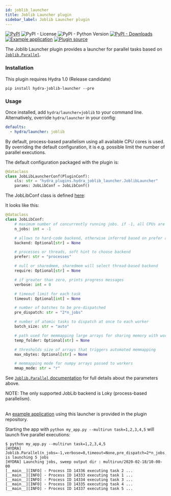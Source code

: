 ```yaml
---
id: joblib_launcher
title: Joblib Launcher plugin
sidebar_label: Joblib Launcher plugin
---
```

[![PyPI](https://img.shields.io/pypi/v/hydra-joblib-launcher)](https://pypi.org/project/hydra-joblib-launcher/)
![PyPI - License](https://img.shields.io/pypi/l/hydra-joblib-launcher)
![PyPI - Python Version](https://img.shields.io/pypi/pyversions/hydra-joblib-launcher)
[![PyPI - Downloads](https://img.shields.io/pypi/dm/hydra-joblib-launcher.svg)](https://pypistats.org/packages/hydra-joblib-launcher)
[![Example application](https://img.shields.io/badge/-Example%20application-informational)](https://github.com/facebookresearch/hydra/tree/master/plugins/hydra_joblib_launcher/example)
[![Plugin source](https://img.shields.io/badge/-Plugin%20source-informational)](https://github.com/facebookresearch/hydra/tree/master/plugins/hydra_joblib_launcher)

The Joblib Launcher plugin provides a launcher for parallel tasks based on [`Joblib.Parallel`](https://joblib.readthedocs.io/en/latest/parallel.html).

### Installation
This plugin requires Hydra 1.0 (Release candidate)
```commandline
pip install hydra-joblib-launcher --pre
```

### Usage
Once installed, add `hydra/launcher=joblib` to your command line. Alternatively, override `hydra/launcher` in your config:

```yaml
defaults:
  - hydra/launcher: joblib
```

By default, process-based parallelism using all available CPU cores is used. By overriding the default configuration, it is e.g. possible limit the number of parallel executions.

The default configuration packaged with the plugin is:
```python
@dataclass
class JobLibLauncherConf(PluginConf):
    cls: str = "hydra_plugins.hydra_joblib_launcher.JoblibLauncher"
    params: JobLibConf = JobLibConf() 
```

The JobLibConf class is defined [here](https://github.com/facebookresearch/hydra/blob/master/plugins/hydra_joblib_launcher/hydra_plugins/hydra_joblib_launcher/config.py):

It looks like this: 

```python
@dataclass
class JobLibConf:
    # maximum number of concurrently running jobs. if -1, all CPUs are used
    n_jobs: int = -1

    # allows to hard-code backend, otherwise inferred based on prefer and require
    backend: Optional[str] = None

    # processes or threads, soft hint to choose backend
    prefer: str = "processes"

    # null or sharedmem, sharedmem will select thread-based backend
    require: Optional[str] = None

    # if greater than zero, prints progress messages
    verbose: int = 0

    # timeout limit for each task
    timeout: Optional[int] = None

    # number of batches to be pre-dispatched
    pre_dispatch: str = "2*n_jobs"

    # number of atomic tasks to dispatch at once to each worker
    batch_size: str = "auto"

    # path used for memmapping large arrays for sharing memory with workers
    temp_folder: Optional[str] = None

    # thresholds size of arrays that triggers automated memmapping
    max_nbytes: Optional[str] = None

    # memmapping mode for numpy arrays passed to workers
    mmap_mode: str = "r"
```

See [`Joblib.Parallel` documentation](https://joblib.readthedocs.io/en/latest/parallel.html) for full details about the parameters above.

<div class="alert alert--info" role="alert">
NOTE: The only supported JobLib backend is Loky (process-based parallelism).
</div><br/>

An [example application](https://github.com/facebookresearch/hydra/tree/master/plugins/hydra_joblib_launcher/example) using this launcher is provided in the plugin repository.

Starting the app with `python my_app.py --multirun task=1,2,3,4,5` will launch five parallel executions:

```text
$ python my_app.py --multirun task=1,2,3,4,5
[HYDRA] Joblib.Parallel(n_jobs=-1,verbose=0,timeout=None,pre_dispatch=2*n_jobs,batch_size=auto,temp_folder=None,max_nbytes=None,mmap_mode=r,backend=loky) is launching 5 jobs
[HYDRA] Launching jobs, sweep output dir : multirun/2020-02-18/10-00-00
[__main__][INFO] - Process ID 14336 executing task 2 ...
[__main__][INFO] - Process ID 14333 executing task 1 ...
[__main__][INFO] - Process ID 14334 executing task 3 ...
[__main__][INFO] - Process ID 14335 executing task 4 ...
[__main__][INFO] - Process ID 14337 executing task 5 ...
```
